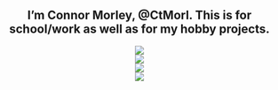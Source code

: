 <!---
h1eroGlyph/h1eroGlyph is a ✨ special ✨ repository because its `README.md` (this file) appears on your GitHub profile.
You can click the Preview link to take a look at your changes.
--->

<h2 align = "center"><b>
  I’m Connor Morley, @CtMorl. This is for school/work as well as for my hobby projects.
  </b></h2>
<p align = "center">
  <a href="https://skillicons.dev">
    <img src="https://skillicons.dev/icons?i=html,css,js"/>
    <br>
    <img src="https://skillicons.dev/icons?i=java,python,bash"/>
    <br>
    <img src="https://skillicons.dev/icons?i=discord,bots"/>
    <br>
    <img src="https://skillicons.dev/icons?i=linux,vim,latex"/>
  </a>
</p>
